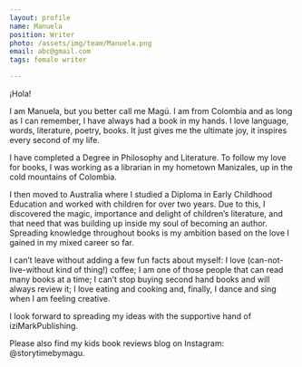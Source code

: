 ```yaml
---
layout: profile
name: Manuela
position: Writer
photo: /assets/img/team/Manuela.png
email: abc@gmail.com
tags: female writer

---
```

¡Hola!

I am Manuela, but you better call me Magú. I am from Colombia and as long as I can remember, I have always had a book in my hands. I love language, words, literature, poetry, books. It just gives me the ultimate joy, it inspires every second of my life.

I have completed a Degree in Philosophy and Literature. To follow my love for books, I was working as a librarian in my hometown Manizales, up in the cold mountains of Colombia.

I then moved to Australia where I studied a Diploma in Early Childhood Education and worked with children for over two years. Due to this, I discovered the magic, importance and delight of children’s literature, and that need that was building up inside my soul of becoming an author. Spreading knowledge throughout books is my ambition based on the love I gained in my mixed career so far.

I can’t leave without adding a few fun facts about myself: I love (can-not-live-without kind of thing!) coffee; I am one of those people that can read many books at a time; I can’t stop buying second hand books and will always review it; I love eating and cooking and, finally, I dance and sing when I am feeling creative.


I look forward to spreading my ideas with the supportive hand of iziMarkPublishing.

Please also find my kids book reviews blog on Instagram: @storytimebymagu.





